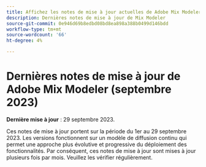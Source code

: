 ```yaml
---
title: Affichez les notes de mise à jour actuelles de Adobe Mix Modeler
description: Dernières notes de mise à jour de Mix Modeler
source-git-commit: 0e946d69b8edbd08bd8ea898a388b0499d146bdd
workflow-type: tm+mt
source-wordcount: '66'
ht-degree: 4%

---
```


# Dernières notes de mise à jour de Adobe Mix Modeler (septembre 2023)

**Dernière mise à jour** : 29 septembre 2023.

Ces notes de mise à jour portent sur la période du 1er au 29 septembre 2023.  Les versions fonctionnent sur un modèle de diffusion continu qui permet une approche plus évolutive et progressive du déploiement des fonctionnalités. Par conséquent, ces notes de mise à jour sont mises à jour plusieurs fois par mois. Veuillez les vérifier régulièrement.

